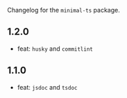 Changelog for the `minimal-ts` package.

## 1.2.0

- feat: `husky` and `commitlint`

## 1.1.0

- feat: `jsdoc` and `tsdoc`
